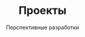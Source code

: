 ---
widget: portfolio
headless: true  # This file represents a page section.
title: Проекты
subtitle: Перспективные разработки
weight: 40

# ... Put Your Section Options Here (title etc.) ...

content:
  # Page type to display. E.g. project.
  page_type: project

  # Default filter index (e.g. 0 corresponds to the first `filter_button` instance below)
  filter_default: 0

  # Filter toolbar (optional).
  # Add or remove as many filters (`filter_button` instances) as you like.
  # To show all items, set `tag` to "*".
  # To filter by a specific tag, set `tag` to an existing tag name.
  # To remove toolbar, delete/comment all instances of `filter_button` below.
  filter_button:
    - name: Все
      tag: '*'
    - name: Matlab
      tag: Matlab
    - name: Excel
      tag: Excel
    - name: НИР и ОКР
      tag: НИР и ОКР
design:
  # Choose how many columns the section has. Valid values: 1 or 2.
  columns: ''
  # Toggle between the various page layout types.
  #   1 = List
  #   2 = Compact  
  #   3 = Card
  #   5 = Showcase
  view: 3
  # For Showcase view, flip alternate rows?
  flip_alt_rows: false
---